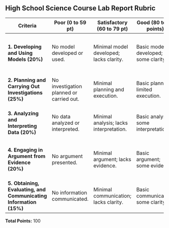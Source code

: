 ## High School Science Course Lab Report Rubric

| Criteria                                                          | Poor (0 to 59 pt)                                     | Satisfactory (60 to 79 pt)                                     | Good (80 to 89 points)                        | Great (90 to 99 points)                                     | Excellent (100 points)                                                            |
|-------------------------------------------------------------------|------------------------------------------|-----------------------------------------|--------------------------------------|-------------------------------------------|-----------------------------------------------------------------------|
| **1. Developing and Using Models (20%)**                          | No model developed or used.              | Minimal model developed; lacks clarity. | Basic model developed; some clarity. | Clear model developed; some synthesis.    | Highly detailed and synthesized model with clear relationships.       |
| **2. Planning and Carrying Out Investigations (25%)**             | No investigation planned or carried out. | Minimal planning and execution.         | Basic planning; limited execution.   | Adequate planning and execution.          | Highly thorough and well-executed planning and investigation.         |
| **3. Analyzing and Interpreting Data (20%)**                      | No data analyzed or interpreted.         | Minimal analysis; lacks interpretation. | Basic analysis; some interpretation. | Clear analysis and interpretation.        | Highly detailed and comprehensive analysis and interpretation.        |
| **4. Engaging in Argument from Evidence (20%)**                   | No argument presented.                   | Minimal argument; lacks evidence.       | Basic argument; some evidence.       | Clear argument with evidence.             | Highly detailed and well-supported argument with extensive evidence.  |
| **5. Obtaining, Evaluating, and Communicating Information (15%)** | No information communicated.             | Minimal communication; lacks clarity.   | Basic communication; some clarity.   | Clear communication; adequate evaluation. | Highly detailed and effective communication with thorough evaluation. |

**Total Points:** 100
